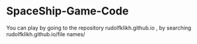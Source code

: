 # SpaceShip-Game-Code
You can play by going to the repository rudolfklikh.github.io , by searching rudolfklikh.github.io/file names/
